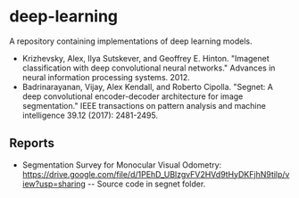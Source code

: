 # deep-learning
A repository containing implementations of deep learning models.
- Krizhevsky, Alex, Ilya Sutskever, and Geoffrey E. Hinton. "Imagenet classification with deep convolutional neural networks." Advances in neural information processing systems. 2012.
- Badrinarayanan, Vijay, Alex Kendall, and Roberto Cipolla. "Segnet: A deep convolutional encoder-decoder architecture for image segmentation." IEEE transactions on pattern analysis and machine intelligence 39.12 (2017): 2481-2495.

## Reports
- Segmentation Survey for Monocular Visual Odometry: https://drive.google.com/file/d/1PEhD_UBlzgvFV2HVd9tHyDKFjhN9tilp/view?usp=sharing 
-- Source code in segnet folder.

